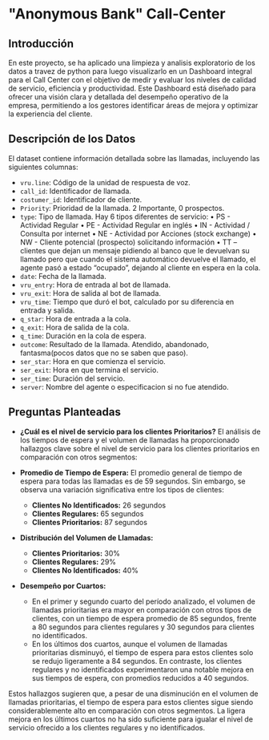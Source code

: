 # "Anonymous Bank" Call-Center

## Introducción

En este proyecto, se ha aplicado una limpieza y analisis exploratorio de los datos a travez de python para luego visualizarlo en un Dashboard integral para el Call Center con el objetivo de medir y evaluar los niveles de calidad de servicio, eficiencia y productividad. Este Dashboard está diseñado para ofrecer una visión clara y detallada del desempeño operativo de la empresa, permitiendo a los gestores identificar áreas de mejora y optimizar la experiencia del cliente.

## Descripción de los Datos

El dataset contiene información detallada sobre las llamadas, incluyendo las siguientes columnas:

- ```vru.line```: Código de la unidad de respuesta de voz.
- ```call_id```: Identificador de llamada.
- ```costumer_id```: Identificador de cliente.
- ```Priority```: Prioridad de la llamada. 2 Importante, 0 prospectos.
- ```type```: Tipo de llamada.
Hay 6 tipos diferentes de servicio:
• PS - Actividad Regular
• PE - Actividad Regular en inglés
• IN - Actividad / Consulta por internet
• NE - Actividad por Acciones (stock exchange)
• NW - Cliente potencial (prospecto) solicitando información
• TT – clientes que dejan un mensaje pidiendo al banco que le devuelvan su llamado pero que cuando el sistema automático devuelve el llamado, el agente pasó a estado “ocupado”, dejando al cliente en espera en la cola.
- ```date```: Fecha de la llamada.
- ```vru_entry```: Hora de entrada al bot de llamada.
- ```vru_exit```: Hora de salida al bot de llamada.
- ```vru_time```: Tiempo que duró el bot, calculado por su diferencia en entrada y salida.
- ```q_star```: Hora de entrada a la cola.
- ```q_exit```: Hora de salida de la cola.
- ```q_time```: Duración en la cola de espera.
- ```outcome```: Resultado de la llamada. Atendido, abandonado, fantasma(pocos datos que no se saben que paso).
- ```ser_star```: Hora en que comienza el servicio.
- ```ser_exit```: Hora en que termina el servicio.
- ```ser_time```: Duración del servicio.
- ```server```: Nombre del agente o especificacion si no fue atendido.

## Preguntas Planteadas 

- **¿Cuál es el nivel de servicio para los clientes Prioritarios?**
  El análisis de los tiempos de espera y el volumen de llamadas ha proporcionado hallazgos clave sobre el nivel de servicio para los clientes prioritarios en comparación con otros segmentos:

- **Promedio de Tiempo de Espera:** El promedio general de tiempo de espera para todas las llamadas es de 59 segundos. Sin embargo, se observa una variación significativa entre los tipos de clientes:
  - **Clientes No Identificados:** 26 segundos
  - **Clientes Regulares:** 65 segundos
  - **Clientes Prioritarios:** 87 segundos

- **Distribución del Volumen de Llamadas:**
  - **Clientes Prioritarios:** 30%
  - **Clientes Regulares:** 29%
  - **Clientes No Identificados:** 40%

- **Desempeño por Cuartos:**
  - En el primer y segundo cuarto del período analizado, el volumen de llamadas prioritarias era mayor en comparación con otros tipos de clientes, con un tiempo de espera promedio de 85 segundos, frente a 80 segundos para clientes regulares y 30 segundos para clientes no identificados.
  - En los últimos dos cuartos, aunque el volumen de llamadas prioritarias disminuyó, el tiempo de espera para estos clientes solo se redujo ligeramente a 84 segundos. En contraste, los clientes regulares y no identificados experimentaron una notable mejora en sus tiempos de espera, con promedios reducidos a 40 segundos.

Estos hallazgos sugieren que, a pesar de una disminución en el volumen de llamadas prioritarias, el tiempo de espera para estos clientes sigue siendo considerablemente alto en comparación con otros segmentos. La ligera mejora en los últimos cuartos no ha sido suficiente para igualar el nivel de servicio ofrecido a los clientes regulares y no identificados.
 
